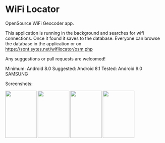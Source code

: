 # WiFi Locator

OpenSource WiFi Geocoder app.

This application is running in the background and searches for wifi connections. Once it found it saves to the database.
Everyone can browse the database in the application or on https://sont.sytes.net/wifilocator/osm.php

Any suggestions or pull requests are welcomed!

Minimum: Android 8.0
Suggested: Android 8.1
Tested: Android 9.0 SAMSUNG

Screenshots:


<img align="left" width="100" height="150" src="https://sont.sytes.net/wifilocator/wifi1.jpg">
<img align="left" width="100" height="150" src="https://sont.sytes.net/wifilocator/wifi2.jpg">
<img align="left" width="100" height="150" src="https://sont.sytes.net/wifilocator/wifi3.jpg">
<img align="left" width="100" height="150" src="https://sont.sytes.net/wifilocator/wifi4.jpg">

